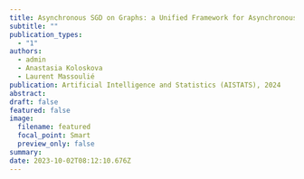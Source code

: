 ```yaml
---
title: Asynchronous SGD on Graphs: a Unified Framework for Asynchronous Decentralized and Federated Optimization
subtitle: ""
publication_types:
  - "1"
authors:
  - admin
  - Anastasia Koloskova
  - Laurent Massoulié
publication: Artificial Intelligence and Statistics (AISTATS), 2024
abstract: 
draft: false
featured: false
image:
  filename: featured
  focal_point: Smart
  preview_only: false
summary:
date: 2023-10-02T08:12:10.676Z
---
```

